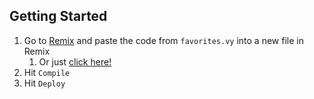 ## Getting Started

1. Go to [Remix](https://remix.ethereum.org/) and paste the code from `favorites.vy` into a new file in Remix
   1. Or just [click here!](https://remix.ethereum.org/#url=https://github.com/Cyfrin/remix-favorites-cu/Favorites.vy)
3. Hit `Compile`
4. Hit `Deploy`
